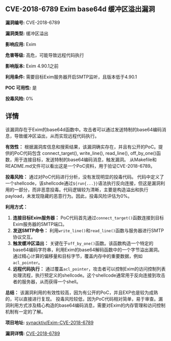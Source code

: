 ## CVE-2018-6789 Exim base64d 缓冲区溢出漏洞

**漏洞编号:** CVE-2018-6789

**漏洞类型:** 缓冲区溢出

**影响应用:** Exim

**危害等级:** 高危，可能导致远程代码执行

**影响版本:** Exim 4.90.1之前

**利用条件:** 需要目标Exim服务器开启SMTP监听，且版本低于4.90.1

**POC 可用性:** 是

**投毒风险:** 0%

## 详情

该漏洞存在于Exim的base64d函数中。攻击者可以通过发送特制的base64编码消息，导致缓冲区溢出，从而实现远程代码执行。

**有效性：**
根据漏洞库信息和搜索结果，该漏洞确实存在，并且有公开的PoC。提供的PoC代码包含 connect_target(), write_line(), read_line(), off_by_one()函数，用于连接目标，发送特制的base64编码消息，触发漏洞。
从Makefile和README.md文件可以看出这是一个PoC资料，用于验证CVE-2018-6789。

**投毒风险：**
通过对PoC代码进行分析，没有发现明显的投毒代码。
代码中定义了一个shellcode，该shellcode通过`${run{...}}`语法执行反向连接，但这是漏洞利用的一部分，而非恶意投毒。代码逻辑较为清晰，主要是构造溢出和执行payload，未发现隐藏的恶意行为。因此，投毒风险评估为0%。

**利用方式：**
1.  **连接目标Exim服务器：** PoC代码首先通过`connect_target()`函数连接到目标Exim服务器的SMTP端口。
2.  **发送SMTP命令：**  利用`write_line()`和`read_line()`函数与服务器进行SMTP协议交互。
3.  **触发缓冲区溢出：**  关键在于`off_by_one()`函数。该函数构造一个特定的base64编码字符串，利用Exim的base64解码函数中的一个字节溢出漏洞。通过精心计算的偏移量和目标字节，覆盖内存中的重要数据，例如`acl_pointer`。
4.  **远程代码执行：**  通过覆盖`acl_pointer`，攻击者可以控制Exim的访问控制列表处理流程，执行预定义的shellcode。这个shellcode通常用于反向连接到攻击者的服务器，从而获得一个shell。

**总结：**
该漏洞利用的有效性较高，因为有公开的PoC，并且EXP也是较为成熟的，可以直接进行复现。 投毒风险较低，因为PoC代码相对简单，易于审查。漏洞利用方式涉及精心构造的base64编码消息，需要对Exim的内存管理和访问控制机制有一定的了解。

**项目地址:** [synacktiv/Exim-CVE-2018-6789](https://github.com/synacktiv/Exim-CVE-2018-6789)

**漏洞详情:** [CVE-2018-6789](https://nvd.nist.gov/vuln/detail/CVE-2018-6789)